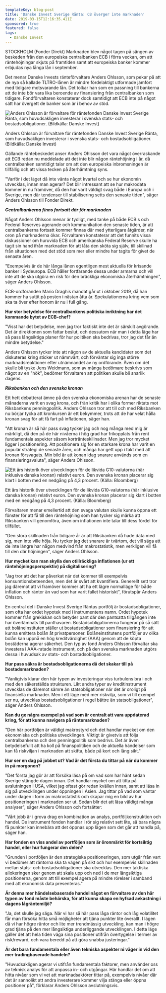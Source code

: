 ```yaml
---
templateKey: blog-post
title: 'Danske Invest Sverige Ränta: CB överger inte marknaden'
date: 2019-03-15T12:16:35.411Z
sponsored: true
featured: false
tags:
  - Danske Invest
---
```

STOCKHOLM (Fonder Direkt) Marknaden blev något tagen på sängen av beskeden från den europeiska centralbanken ECB i förra veckan, om att räntehöjningar skjuts på framtiden samt att europeiska banker kommer erbjudas nya långa lån i september.

Det menar Danske Invests ränteförvaltare Anders Ohlsson, som pekar på att de nya så kallade TLTRO-lånen är mindre fördelaktigt utformade jämfört med tidigare motsvarande lån. Det tolkar han som en passning till bankerna att de inte bör vara lika beroende av finansiering från centralbanken som tidigare. Fondförvaltaren konstaterar dock samtidigt att ECB inte på något sätt har övergett de banker som är i behov av stöd.

![Anders Ohlsson är förvaltare för räntefonden Danske Invest Sverige Ränta, som huvudsakligen investerar i svenska stats- och bostadsobligationer. (Bildkälla: Danske Invest)](/img/anders-ohlsson.png)

<span class="image-caption">Anders Ohlsson är förvaltare för räntefonden Danske Invest Sverige Ränta, som huvudsakligen investerar i svenska stats- och bostadsobligationer. (Bildkälla: Danske Invest)</span>

Gällande räntebeskedet anser Anders Ohlsson det vara något överraskande att ECB redan nu meddelade att det inte blir någon räntehöjning i år, då centralbanken samtidigt talar om att den europeiska inbromsningen är tillfällig och att vissa tecken på återhämtning syns.

"Varför i det läget då inte vänta något kvartal och se hur ekonomin utvecklas, innan man agerar? Det blir intressant att se hur makrodata kommer in nu framöver, då den har varit väldigt svag både i Europa och i Sverige, men där tendenser till stabilisering setts den senaste tiden", säger Anders Ohlsson till Fonder Direkt.

_**Centralbankerna finns fortsatt där för marknaden**_

Något Anders Ohlsson menar är tydligt, med tanke på både ECB:s och Federal Reserves agerande och kommunikation den senaste tiden, är att centralbankerna fortsatt kommer finnas där med ytterligare åtgärder, när oron på marknaderna ökar. Förvaltaren konstaterar att det funnits vissa diskussioner om huruvida ECB och amerikanska Federal Reserve skulle ha tagit sin hand ifrån marknaden för att låta den sköta sig själv, till skillnad från situationen med det stöd som mer eller mindre har tagits för givet de senaste åren.

"Exempelvis är de här långa lånen egentligen mest aktuella för krisande banker i Sydeuropa. ECB håller fortfarande dessa under armarna och vill inte att de ska utgöra en risk för den bräckliga ekonomiska återhämtningen", säger Anders Ohlsson.

ECB-ordföranden Mario Draghis mandat går ut i oktober 2019, då han kommer ha suttit på posten i nästan åtta år. Spekulationerna kring vem som ska ta över efter honom är nu i full gång.

**Hur stor betydelse för centralbankens politiska inriktning har det kommande bytet av ECB-chef?**

"Visst har det betydelse, men jag tror faktiskt inte det är särskilt avgörande. Det är direktionen som fattar beslut, och dessutom när man i detta läge har så pass långsiktiga planer för hur politiken ska bedrivas, tror jag det får än mindre betydelse."

Anders Ohlsson tycker inte att någon av de aktuella kandidater som det diskuteras kring sticker ut nämnvärt, och förväntar sig inga större marknadsreaktioner efter utnämnandet av ny ordförande. Även om det skulle bli tyske Jens Weidmann, som av många bedömare beskrivs som något av en "hök", bedömer förvaltaren att politiken skulle bli snarlik dagens.

_**Riksbanken och den svenska kronan**_

Ett hett debatterat ämne på den svenska ekonomiska arenan har de senaste månaderna varit en svag krona, och frän kritik har i olika former riktats mot Riksbankens penningpolitik. Anders Ohlsson tror att till och med Riksbanken nu börjar tycka att kronkursen är ett bekymmer, trots att de har velat hålla kronan svag för att få fart på inflationen, säger han.

"Att kronan är så här pass svag tycker jag och nog många med mig är märkligt, då den på de här nivåerna i hög grad har frikopplats från rent fundamentala aspekter såsom kortränteskillnader. Men jag tror mycket ligger i positionering. Att positionera sig för en starkare krona har varit en populär strategi de senaste åren, och många har gett upp i takt med att kronan försvagats. Min bild är att konan idag snarare används som en finansieringsvaluta", säger Anders Ohlsson.

![Ett års historik över utvecklingen för de likvida G10-valutorna (här inklusive danska kronan) relativt euron. Den svenska kronan placerar sig klart i botten med en nedgång på 4,3 procent. (Källa: Bloomberg)](/img/danske15mar.png)

<span class="image-caption">Ett års historik över utvecklingen för de likvida G10-valutorna (här inklusive danska kronan) relativt euron. Den svenska kronan placerar sig klart i botten med en nedgång på 4,3 procent. (Källa: Bloomberg)</span>

Förvaltaren menar emellertid att den svaga valutan skulle kunna öppna ett fönster för att få till den räntehöjning som han tycker sig märka att Riksbanken vill genomföra, även om inflationen inte talar till dess fördel för tillfället.

"Den stora skillnaden från tidigare år är att Riksbanken då hade data med sig, men inte ville höja. Nu tycker jag det snarare är tvärtom, det vill säga att de inte längre har någon medvind från makrostatistik, men verkligen vill få till den där höjningen", säger Anders Ohlsson.

**Hur mycket kan man skylla den otillräckliga inflationen (ur ett räntehöjningsperspektiv) på digitalisering?**

"Jag tror att det har påverkat när det kommer till exempelvis konsumtionsbeteenden, men det är svårt att kvantifiera. Generellt sett tror jag däremot att vi framöver kommer att ha ett lägre normalläge för både inflation och räntor än vad som har varit fallet historiskt", förutspår Anders Ohlsson.

En central del i Danske Invest Sverige Räntas portfölj är bostadsobligationer, som ofta har ordet hypotek med i instrumentens namn. Ordet hypotek kommer från grekiskan och betyder pant där den pantsatta tillgången inte har överlämnats till panthavaren. Bostadsobligationerna fungerar på så sätt att bolåneinstituten ställer ut bostadsobligationer som finansiering för att kunna emittera bolån åt privatpersoner. Bolåneinstitutens portföljer av olika bolån kan uppnå en hög kreditvärdighet (AAA) genom att de köpta bostäderna agerar säkerhet. Den typ av fond Anders Ohlsson förvaltar ska investera i AAA-ratade instrument, och på den svenska marknaden utgörs dessa i huvudsak av stats- och bostadsobligationer.

**Hur pass säkra är bostadsobligationerna då det skakar till på bostadsmarknaden?**

"Vanligtvis klarar den här typen av investeringar viss turbulens bra i och med den säkerställda strukturen. Likt andra typer av kreditinstrument utvecklas de däremot sämre än statsobligationer när det är oroligt på finansiella marknader. Men i ett läge med mer riskvilja, som vi till exempel ser nu, utvecklas bostadsobligationer i regel bättre än statsobligationer", säger Anders Ohlsson.

**Kan du ge några exempel på vad som är centralt att vara uppdaterad kring, för att kunna navigera på räntemarknaden?**

"Den här portföljen är väldigt makrostyrd och det handlar mycket om den ekonomiska och politiska utvecklingen. Viktigt är givetvis att följa centralbankerna och den penningpolitik som bedrivs. Det är även betydelsefullt att ha koll på finanspolitiken och de aktuella händelser som kan få riskviljan i marknaden att skifta, både på kort och lång sikt."

**Hur ser en dag på jobbet ut? Vad är det första du tittar på när du kommer in på morgonen?**

"Det första jag gör är att försöka läsa på om vad som har hänt sedan Sverige stängde dagen innan. Det handlar mycket om att titta på avslutningen i USA, vilket jag oftast gör redan kvällen innan, samt att läsa in sig på utvecklingen under öppningen i Asien. Jag tittar på vad som väntar under dagen i form av makrostatistik och skapar mig en bild av hur positioneringen i marknaden ser ut. Sedan blir det att läsa väldigt många analyser", säger Anders Ohlsson och fortsätter:

"Vårt jobb är i grova drag en kombination av analys, portföljkonstruktion och handel. De instrument fonden handlar i rör sig relativt sett lite, så bara några få punkter kan innebära att det öppnas upp lägen som det går att handla på, säger han.

**Har fonden en viss andel av portföljen som är öronmärkt för kortsiktig handel, eller hur fungerar den delen?**

"Grunden i portföljen är den strategiska positioneringen, som utgår från vart vi bedömer att räntorna ska ta vägen på sikt och hur exempelvis skillnaden mellan stats- och bostadsobligationer ska utvecklas. Den mer taktiska allokeringen sker genom att skala upp och ned i de mer långsiktiga positionerna, genom att till exempel agera på mindre rörelser i samband med att ekonomisk data presenteras."

**Är denna mer händelsebaserade handel något en förvaltare av den här typen av fond måste behärska, för att kunna skapa en hyfsad avkastning i dagens lågräntemiljö?**

"Ja, det skulle jag säga. När vi har så här pass låga räntor och låg volatilitet får man försöka hitta små möjligheter att tjäna punkter lite överallt. I lägen då vi har högre räntor och lite mer trendmässig utveckling, kan man i högre grad tjäna på den mer långsiktiga underliggande utvecklingen. I detta läge gäller det att hela tiden väga sina positioner utifrån övertygelse i termer av risk/reward, och vara beredd på att göra snabba justeringar."

**Är det bara fundamentala eller även tekniska aspekter ni väger in vid den mer tradingbaserade handeln?**

"Huvudsakligen agerar vi utifrån fundamentala faktorer, men använder oss av teknisk analys för att anpassa in- och utgångar. Här handlar det om att hitta nivåer som vi vet att marknadsaktörer tittar på, exempelvis nivåer där det är sannolikt att andra investerare kommer vilja stänga eller öppna positioner på", förklarar Anders Ohlsson avslutningsvis.
